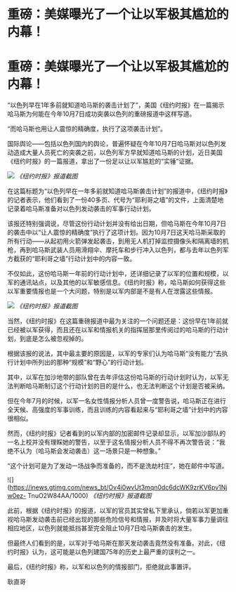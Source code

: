 # 重磅：美媒曝光了一个让以军极其尴尬的内幕！

# 重磅：美媒曝光了一个让以军极其尴尬的内幕！

“以色列早在1年多前就知道哈马斯的袭击计划了”，美国《纽约时报》在一篇揭示哈马斯为何能在今年10月7日成功突袭以色列的重磅报道中这样写道。

“而哈马斯也用让人震惊的精确度，执行了这项袭击计划”。

国际舆论——包括以色列国内的舆论，普遍怀疑在今年10月7日哈马斯对以色列发动造成大量人员死亡的突袭之前，以色列军方早就知道哈马斯的计划，近日美国《纽约时报》的一篇报道，拿出了一份足以让以军尴尬的“实锤”证据。

![](https://inews.gtimg.com/news_bt/OsVIsTdtieRpt3DILNwx_WtwZAgm8ShtCI5mwdgJ58X_EAA/1000)
_《纽约时报》报道截图_

在这篇标题为“以色列早在一年多前就知道哈马斯袭击计划”的报道中，《纽约时报》的记者表示，他们看到了一份40多页、代号为“耶利哥之墙”的文件，上面清楚地记录着哈马斯准备对以色列发动袭击的军事行动计划。

该报还特别强调说，尽管这份行动计划并没有给出日期，但哈马斯在今年10月7日的袭击中以“让人震惊的精确度”执行了这项计划。因为10月7日这天哈马斯采取的所有行动——从起初用火箭弹发起袭击，到用无人机打掉监控摄像头和隔离墙的机枪，再到哈马斯武装人员用滑翔伞、摩托车和步行冲入以色列，都与去年以色列军方截获的“耶利哥之墙”行动计划中的内容一致。

不仅如此，这份哈马斯一年前的行动计划中，还详细记录了以军的位置和规模，以军的通讯站点，以及其他的以军敏感信息。《纽约时报》称，哈马斯如何获得这些以军重要情报也是一个大问题，特别是以军内部是不是有人在泄露这些情报。

![](https://inews.gtimg.com/news_bt/Ovj0Xp4kyWFRiPMePvL5gXMBKxYxE3bmzLo5OU8Pk6INUAA/1000)
_《纽约时报》报道截图_

当然，《纽约时报》在这篇重磅报道中最为关注的一个问题还是：这份早在1年前就已经被以军获得，而且还在以军和情报机关的指挥层那里传阅过的哈马斯的行动计划，到底是怎么被忽视掉的。

根据该报的说法，其中最主要的原因是，以军的专家们认为哈马斯“没有能力”去执行计划中所列出的那种“规模”和“野心”的行动计划。

其中，以军在加沙地带的部队曾在去年评估这份哈马斯的行动计划时认为，以军无法判断哈马斯制订这个行动计划的目的是什么，也无法判断这个计划是否被采纳。

但在今年7月的时候，以军一名女性情报分析人员曾一度警告说，哈马斯正在进行全天候、高强度的军事训练，而且训练的内容看起来与“耶利哥之墙”计划中的内容很相似。

然而，《纽约时报》记者看到的以军内部的加密邮件记录却显示，以军加沙部队的一名上校并没有理睬她的警告，以至于这名情报分析人员不得不再次警告说：“我绝不认为（哈马斯会发动袭击）这一场景只是一种想象。”

“这个计划可是为了发动一场战争而准备的，而不是洗劫村庄”，她在邮件中写道。

![](https://inews.gtimg.com/news_bt/Ov4i0wvUt3mqn0dc6dcWK9zrKV6pv1Njw0ez-
TnuO2W84AA/1000) _《纽约时报》报道截图_

此前，根据《纽约时报》的报道，以军的官员其实曾私下里承认，倘若以军更加重视哈马斯发动袭击前已经出现的那些危险信号和情报，并及时将大量军事力量调往相应地区，以色列就能抵挡甚至完全阻止10月7日哈马斯袭击的发生。

但最终人们看到的是，以军对于哈马斯在那天发动袭击竟然没有准备。对此，《纽约时报》认为，这可能是以色列建国75年的历史上最严重的误判之一。

最后，《纽约时报》称，以军和以色列的情报部门，拒绝就此事置评。

耿直哥

